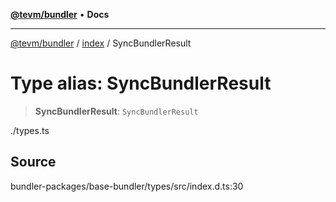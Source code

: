 [**@tevm/bundler**](../../README.md) • **Docs**

***

[@tevm/bundler](../../modules.md) / [index](../README.md) / SyncBundlerResult

# Type alias: SyncBundlerResult

> **SyncBundlerResult**: `SyncBundlerResult`

./types.ts

## Source

bundler-packages/base-bundler/types/src/index.d.ts:30
